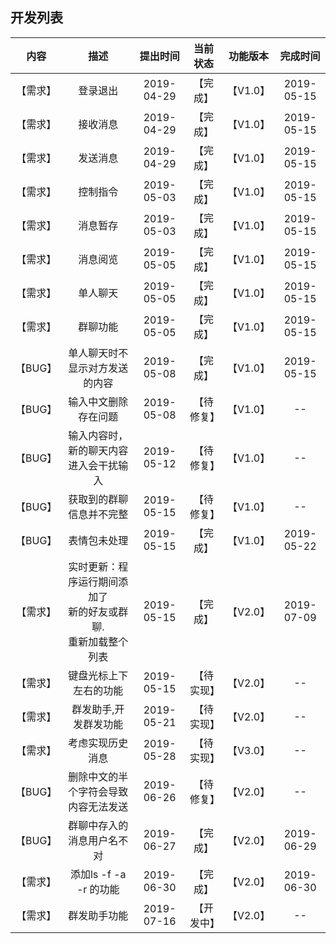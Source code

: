 ## 开发列表
|   内容  |   描述   |   提出时间  | 当前状态 | 功能版本 | 完成时间 |
| :----:  | :----:  |  :----:   |  :---:  |  :---:  |  :---:  |
| 【需求】 | 登录退出 | 2019-04-29 | 【完成】 | 【V1.0】 | 2019-05-15 |
| 【需求】 | 接收消息 | 2019-04-29 | 【完成】 | 【V1.0】 | 2019-05-15 |
| 【需求】 | 发送消息 | 2019-04-29 | 【完成】 | 【V1.0】 | 2019-05-15 |
| 【需求】 | 控制指令 | 2019-05-03 | 【完成】 | 【V1.0】 | 2019-05-15 |
| 【需求】 | 消息暂存 | 2019-05-03 | 【完成】 | 【V1.0】 | 2019-05-15 |
| 【需求】 | 消息阅览 | 2019-05-05 | 【完成】 | 【V1.0】 | 2019-05-15 |
| 【需求】 | 单人聊天 | 2019-05-05 | 【完成】 | 【V1.0】 | 2019-05-15 |
| 【需求】 | 群聊功能 | 2019-05-05 | 【完成】 | 【V1.0】 | 2019-05-15 |
| 【BUG】 | 单人聊天时不显示对方发送的内容 | 2019-05-08 | 【完成】 | 【V1.0】 | 2019-05-15 |
| 【BUG】 | 输入中文删除存在问题 | 2019-05-08 | 【待修复】 | 【V1.0】 | -- |
| 【BUG】 | 输入内容时，新的聊天内容进入会干扰输入 | 2019-05-12 | 【待修复】 | 【V1.0】 | -- |
| 【BUG】 | 获取到的群聊信息并不完整 | 2019-05-15 | 【待修复】 | 【V1.0】 | -- |
| 【BUG】 | 表情包未处理 | 2019-05-15 | 【完成】 | 【V1.0】 | 2019-05-22 |
| 【需求】 | 实时更新：程序运行期间添加了<br>新的好友或群聊.<br>重新加载整个列表 | 2019-05-15 | 【完成】 | 【V2.0】 | 2019-07-09 |
| 【需求】 | 键盘光标上下左右的功能 | 2019-05-15 | 【待实现】 | 【V2.0】 | -- |
| 【需求】 | 群发助手,开发群发功能 | 2019-05-21 | 【待实现】 | 【V2.0】 | -- |
| 【需求】 | 考虑实现历史消息 | 2019-05-28 | 【待实现】 | 【V3.0】 | -- |
| 【BUG】 | 删除中文的半个字符会导致内容无法发送 | 2019-06-26 | 【待修复】 | 【V2.0】 | -- |
| 【BUG】 | 群聊中存入的消息用户名不对 | 2019-06-27 | 【完成】 | 【V2.0】 | 2019-06-29 |
| 【需求】 | 添加ls -f -a -r 的功能 | 2019-06-30 | 【完成】 | 【V2.0】 | 2019-06-30 |
| 【需求】 | 群发助手功能 | 2019-07-16 | 【开发中】 | 【V2.0】 | -- |